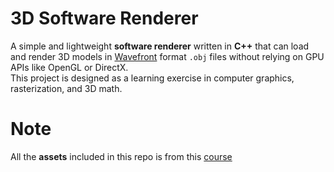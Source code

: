 ﻿# 3D Software Renderer

A simple and lightweight **software renderer** written in **C++** that can load and render 3D models in [Wavefront](https://en.wikipedia.org/wiki/Wavefront_.obj_file) format `.obj` files without relying on GPU APIs like OpenGL or DirectX.  
This project is designed as a learning exercise in computer graphics, rasterization, and 3D math.

# Note

All the **assets** included in this repo is from this [course](https://pikuma.com/courses/learn-3d-computer-graphics-programming)